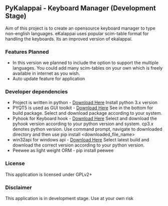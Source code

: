 ## PyKalappai - Keyboard Manager (Development Stage)

Aim of this project is to create an opensource keyboard manager to type non-english languages.
eKalappai uses popular scim-table format for handling the keyboards. Its an improved version of ekalappai.

### Features Planned
 * In this version we planned to include the option to support the multiple languages.
You could add many scim-tables on your own which is freely available in internet as you wish.
 * Auto update feature for application

### Developer dependencies
 * Project is written in python - <a href="https://www.python.org/downloads/">Download Here</a> Install python 3.x version
 * PYQT5 is used as GUI toolkit - <a href="https://riverbankcomputing.com/software/pyqt/download5 ">Download Here</a> See in the bottom for build package. Select and download package according to your system. 
 * Pyhook for Keyboard hook - <a href="http://www.lfd.uci.edu/~gohlke/pythonlibs/#pyhook">Download Here</a> Select and download the pyhook version according to your python version and system. cp3.x denotes python version. Use command prompt, navigate to downloaded directory and then use pip install <downloaded_file_name>
 * win32api for windows api - <a href="http://sourceforge.net/projects/pywin32/files/pywin32/">Download Here</a> Select latest build and download the correct version according to your python version.
 * Peewee as light weight ORM - pip install peewee

### License
This application is licensed under GPLv2+

### Disclaimer
This application is in development stage. Use at your own risk
